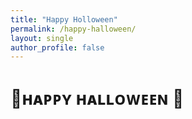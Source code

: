 ```yaml
---
title: "Happy Holloween"
permalink: /happy-halloween/
layout: single
author_profile: false
---
```


# 🎃ʜᴀᴘᴘʏ ʜᴀʟʟᴏᴡᴇᴇɴ 👻
